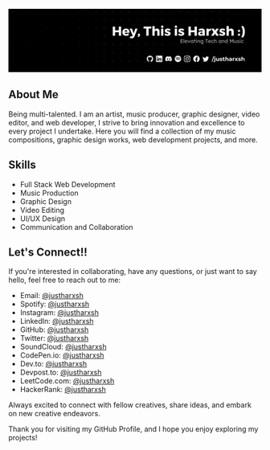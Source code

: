 <!--        
Welome to my profile README file. If you are reading this then just connect with me and send "Readme" on instagram @justharxsh.
-->
![GitHub_Banner.png](https://github.com/JustHarxsh/JustHarxsh/blob/main/GitHub%20Banner.png)
## About Me 

Being multi-talented. I am an artist, music producer, graphic designer, video editor, and web developer, I strive to bring innovation and excellence to every project I undertake. Here you will find a collection of my music compositions, graphic design works, web development projects, and more.

## Skills

- Full Stack Web Development
- Music Production
- Graphic Design
- Video Editing
- UI/UX Design
- Communication and Collaboration

## Let's Connect!!
If you're interested in collaborating, have any questions, or just want to say hello, feel free to reach out to me:

- Email: [@justharxsh](mailto:harshvermasj123@gmail.com)
- Spotify: [@justharxsh](https://sptfy.com/justharxsh)
- Instagram: [@justharxsh](https://www.instagram.com/justharxsh/)
- LinkedIn: [@justharxsh](https://www.linkedin.com/in/justharxsh/)
- GitHub: [@justharxsh](https://www.github.com/justharxsh/)
- Twitter: [@justharxsh](https://twitter.com/justharxsh)
- SoundCloud: [@justharxsh](https://soundcloud.com/justharxsh)
- CodePen.io: [@justharxsh](https://codepen.io/justharxsh)
- Dev.to: [@justharxsh](https://dev.to/justharxsh)
- Devpost.to: [@justharxsh](https://devpost.com/JustHarxsh)
- LeetCode.com: [@justharxsh](https://leetcode.com/justharxsh/)
- HackerRank: [@justharxsh](https://www.hackerrank.com/justharxsh)

Always excited to connect with fellow creatives, share ideas, and embark on new creative endeavors.

Thank you for visiting my GitHub Profile, and I hope you enjoy exploring my projects!
